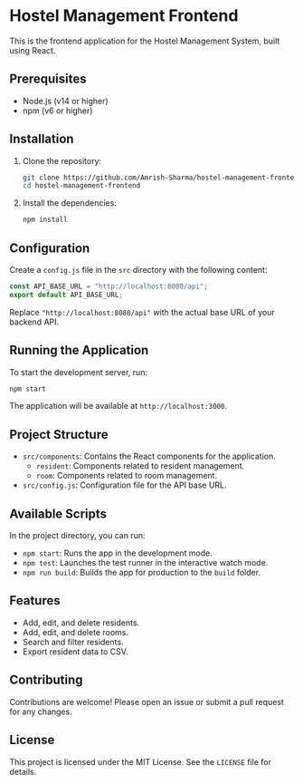 # Hostel Management Frontend

This is the frontend application for the Hostel Management System, built using React.

## Prerequisites

- Node.js (v14 or higher)
- npm (v6 or higher)

## Installation

1. Clone the repository:
   ```bash
   git clone https://github.com/Amrish-Sharma/hostel-management-frontend.git
   cd hostel-management-frontend
   ```

2. Install the dependencies:
   ```bash
   npm install
   ```

## Configuration

Create a `config.js` file in the `src` directory with the following content:

```javascript
const API_BASE_URL = "http://localhost:8080/api";
export default API_BASE_URL;
```

Replace `"http://localhost:8080/api"` with the actual base URL of your backend API.

## Running the Application

To start the development server, run:
```bash
npm start
```

The application will be available at `http://localhost:3000`.

## Project Structure

- `src/components`: Contains the React components for the application.
    - `resident`: Components related to resident management.
    - `room`: Components related to room management.
- `src/config.js`: Configuration file for the API base URL.

## Available Scripts

In the project directory, you can run:

- `npm start`: Runs the app in the development mode.
- `npm test`: Launches the test runner in the interactive watch mode.
- `npm run build`: Builds the app for production to the `build` folder.

## Features

- Add, edit, and delete residents.
- Add, edit, and delete rooms.
- Search and filter residents.
- Export resident data to CSV.

## Contributing

Contributions are welcome! Please open an issue or submit a pull request for any changes.

## License

This project is licensed under the MIT License. See the `LICENSE` file for details.
